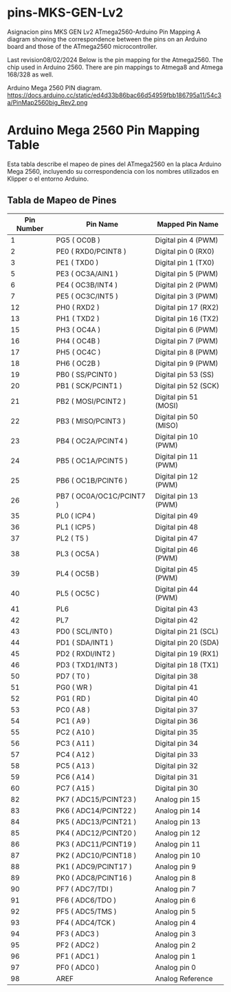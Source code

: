 # pins-MKS-GEN-Lv2
Asignacion pins MKS GEN Lv2
ATmega2560-Arduino Pin Mapping
A diagram showing the correspondence between the pins on an Arduino board and those of the ATmega2560 microcontroller.

Last revision08/02/2024
Below is the pin mapping for the Atmega2560. The chip used in Arduino 2560. There are pin mappings to Atmega8 and Atmega 168/328 as well.

Arduino Mega 2560 PIN diagram.
https://docs.arduino.cc/static/ed4d33b86bac66d54959fbb186795a11/54c3a/PinMap2560big_Rev2.png
# Arduino Mega 2560 Pin Mapping Table

Esta tabla describe el mapeo de pines del ATmega2560 en la placa Arduino Mega 2560, incluyendo su correspondencia con los nombres utilizados en Klipper o el entorno Arduino.

## Tabla de Mapeo de Pines

| **Pin Number** | **Pin Name**            | **Mapped Pin Name**           |
|----------------|-------------------------|-------------------------------|
| 1              | PG5 ( OC0B )            | Digital pin 4 (PWM)           |
| 2              | PE0 ( RXD0/PCINT8 )     | Digital pin 0 (RX0)           |
| 3              | PE1 ( TXD0 )            | Digital pin 1 (TX0)           |
| 5              | PE3 ( OC3A/AIN1 )       | Digital pin 5 (PWM)           |
| 6              | PE4 ( OC3B/INT4 )       | Digital pin 2 (PWM)           |
| 7              | PE5 ( OC3C/INT5 )       | Digital pin 3 (PWM)           |
| 12             | PH0 ( RXD2 )            | Digital pin 17 (RX2)          |
| 13             | PH1 ( TXD2 )            | Digital pin 16 (TX2)          |
| 15             | PH3 ( OC4A )            | Digital pin 6 (PWM)           |
| 16             | PH4 ( OC4B )            | Digital pin 7 (PWM)           |
| 17             | PH5 ( OC4C )            | Digital pin 8 (PWM)           |
| 18             | PH6 ( OC2B )            | Digital pin 9 (PWM)           |
| 19             | PB0 ( SS/PCINT0 )       | Digital pin 53 (SS)           |
| 20             | PB1 ( SCK/PCINT1 )      | Digital pin 52 (SCK)          |
| 21             | PB2 ( MOSI/PCINT2 )     | Digital pin 51 (MOSI)         |
| 22             | PB3 ( MISO/PCINT3 )     | Digital pin 50 (MISO)         |
| 23             | PB4 ( OC2A/PCINT4 )     | Digital pin 10 (PWM)          |
| 24             | PB5 ( OC1A/PCINT5 )     | Digital pin 11 (PWM)          |
| 25             | PB6 ( OC1B/PCINT6 )     | Digital pin 12 (PWM)          |
| 26             | PB7 ( OC0A/OC1C/PCINT7 )| Digital pin 13 (PWM)          |
| 35             | PL0 ( ICP4 )            | Digital pin 49                |
| 36             | PL1 ( ICP5 )            | Digital pin 48                |
| 37             | PL2 ( T5 )              | Digital pin 47                |
| 38             | PL3 ( OC5A )            | Digital pin 46 (PWM)          |
| 39             | PL4 ( OC5B )            | Digital pin 45 (PWM)          |
| 40             | PL5 ( OC5C )            | Digital pin 44 (PWM)          |
| 41             | PL6                     | Digital pin 43                |
| 42             | PL7                     | Digital pin 42                |
| 43             | PD0 ( SCL/INT0 )        | Digital pin 21 (SCL)          |
| 44             | PD1 ( SDA/INT1 )        | Digital pin 20 (SDA)          |
| 45             | PD2 ( RXDI/INT2 )       | Digital pin 19 (RX1)          |
| 46             | PD3 ( TXD1/INT3 )       | Digital pin 18 (TX1)          |
| 50             | PD7 ( T0 )              | Digital pin 38                |
| 51             | PG0 ( WR )              | Digital pin 41                |
| 52             | PG1 ( RD )              | Digital pin 40                |
| 53             | PC0 ( A8 )              | Digital pin 37                |
| 54             | PC1 ( A9 )              | Digital pin 36                |
| 55             | PC2 ( A10 )             | Digital pin 35                |
| 56             | PC3 ( A11 )             | Digital pin 34                |
| 57             | PC4 ( A12 )             | Digital pin 33                |
| 58             | PC5 ( A13 )             | Digital pin 32                |
| 59             | PC6 ( A14 )             | Digital pin 31                |
| 60             | PC7 ( A15 )             | Digital pin 30                |
| 82             | PK7 ( ADC15/PCINT23 )   | Analog pin 15                 |
| 83             | PK6 ( ADC14/PCINT22 )   | Analog pin 14                 |
| 84             | PK5 ( ADC13/PCINT21 )   | Analog pin 13                 |
| 85             | PK4 ( ADC12/PCINT20 )   | Analog pin 12                 |
| 86             | PK3 ( ADC11/PCINT19 )   | Analog pin 11                 |
| 87             | PK2 ( ADC10/PCINT18 )   | Analog pin 10                 |
| 88             | PK1 ( ADC9/PCINT17 )    | Analog pin 9                  |
| 89             | PK0 ( ADC8/PCINT16 )    | Analog pin 8                  |
| 90             | PF7 ( ADC7/TDI )        | Analog pin 7                  |
| 91             | PF6 ( ADC6/TDO )        | Analog pin 6                  |
| 92             | PF5 ( ADC5/TMS )        | Analog pin 5                  |
| 93             | PF4 ( ADC4/TCK )        | Analog pin 4                  |
| 94             | PF3 ( ADC3 )            | Analog pin 3                  |
| 95             | PF2 ( ADC2 )            | Analog pin 2                  |
| 96             | PF1 ( ADC1 )            | Analog pin 1                  |
| 97             | PF0 ( ADC0 )            | Analog pin 0                  |
| 98             | AREF                    | Analog Reference              |
